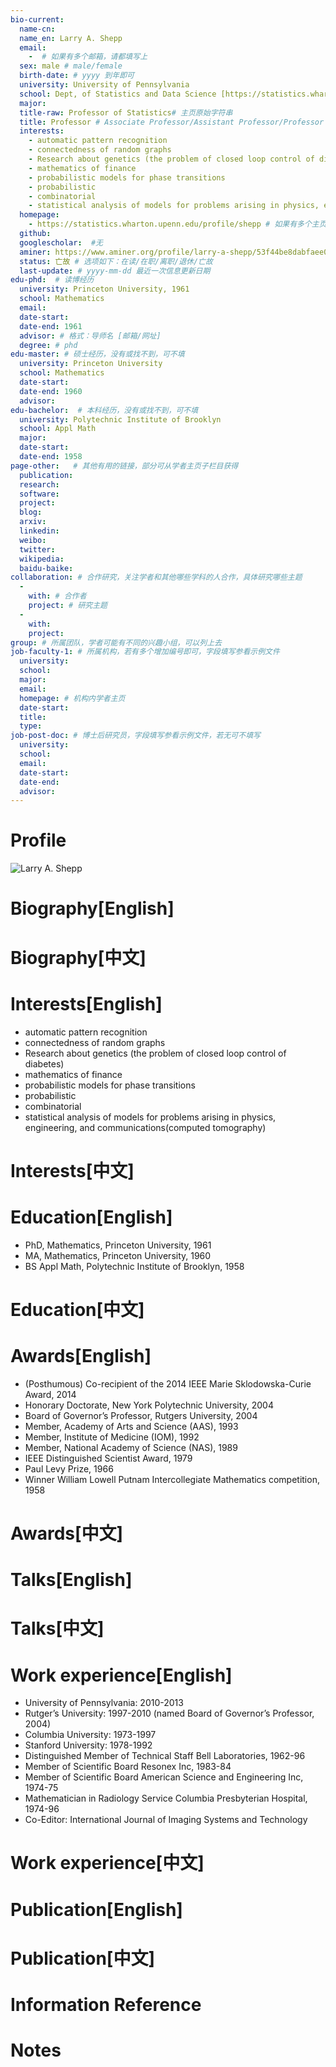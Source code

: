 ```yaml
---
bio-current:
  name-cn: 
  name_en: Larry A. Shepp
  email: 
    -  # 如果有多个邮箱，请都填写上
  sex: male # male/female
  birth-date: # yyyy 到年即可
  university: University of Pennsylvania 
  school: Dept, of Statistics and Data Science [https://statistics.wharton.upenn.edu/] # 格式：学院名称[学院官网链接]
  major: 
  title-raw: Professor of Statistics# 主页原始字符串
  title: Professor # Associate Professor/Assistant Professor/Professor
  interests: 
    - automatic pattern recognition
    - connectedness of random graphs
    - Research about genetics (the problem of closed loop control of diabetes)
    - mathematics of finance
    - probabilistic models for phase transitions
    - probabilistic
    - combinatorial
    - statistical analysis of models for problems arising in physics, engineering, and communications(computed tomography) # 分点罗列，依次以 ‘-’ 开头
  homepage: 
    - https://statistics.wharton.upenn.edu/profile/shepp # 如果有多个主页，请都填写上
  github: 
  googlescholar:  #无
  aminer: https://www.aminer.org/profile/larry-a-shepp/53f44be8dabfaee02ad2f514 # 从这里查找 https://www.aminer.org/search/person
  status: 亡故 # 选项如下：在读/在职/离职/退休/亡故
  last-update: # yyyy-mm-dd 最近一次信息更新日期
edu-phd:  # 读博经历
  university: Princeton University, 1961
  school: Mathematics
  email: 
  date-start: 
  date-end: 1961
  advisor: # 格式：导师名 [邮箱/网址]
  degree: # phd
edu-master: # 硕士经历，没有或找不到，可不填
  university: Princeton University
  school: Mathematics
  date-start: 
  date-end: 1960
  advisor:
edu-bachelor:  # 本科经历，没有或找不到，可不填
  university: Polytechnic Institute of Brooklyn
  school: Appl Math
  major: 
  date-start: 
  date-end: 1958
page-other:   # 其他有用的链接，部分可从学者主页子栏目获得
  publication: 
  research: 
  software: 
  project: 
  blog: 
  arxiv: 
  linkedin: 
  weibo:
  twitter:
  wikipedia:
  baidu-baike:
collaboration: # 合作研究，关注学者和其他哪些学科的人合作，具体研究哪些主题
  - 
    with: # 合作者
    project: # 研究主题
  - 
    with: 
    project: 
group: # 所属团队，学者可能有不同的兴趣小组，可以列上去
job-faculty-1: # 所属机构，若有多个增加编号即可，字段填写参看示例文件
  university: 
  school: 
  major: 
  email: 
  homepage: # 机构内学者主页
  date-start: 
  title: 
  type: 
job-post-doc: # 博士后研究员，字段填写参看示例文件，若无可不填写
  university: 
  school: 
  email: 
  date-start: 
  date-end: 
  advisor: 
---
```


# Profile

![Larry A. Shepp](https://faculty.wharton.upenn.edu/wp-content/uploads/2012/04/Larryshepp.JPG)

# Biography[English]

# Biography[中文]

# Interests[English]
  - automatic pattern recognition
  - connectedness of random graphs
  - Research about genetics (the problem of closed loop control of diabetes)
  - mathematics of finance
  - probabilistic models for phase transitions
  - probabilistic
  - combinatorial
  - statistical analysis of models for problems arising in physics, engineering, and communications(computed tomography)
# Interests[中文]

# Education[English]
  - PhD, Mathematics, Princeton University, 1961  
  - MA, Mathematics, Princeton University, 1960  
  - BS Appl Math, Polytechnic Institute of Brooklyn, 1958
# Education[中文]

# Awards[English]
- (Posthumous) Co-recipient of the 2014 IEEE Marie Sklodowska-Curie Award, 2014
- Honorary Doctorate, New York Polytechnic University, 2004
- Board of Governor’s Professor, Rutgers University, 2004
- Member, Academy of Arts and Science (AAS), 1993
- Member, Institute of Medicine (IOM), 1992
- Member, National Academy of Science (NAS), 1989
- IEEE Distinguished Scientist Award, 1979
- Paul Levy Prize, 1966
- Winner William Lowell Putnam Intercollegiate Mathematics competition, 1958
# Awards[中文]

# Talks[English]

# Talks[中文]

# Work experience[English]
  - University of Pennsylvania: 2010-2013
  - Rutger’s University: 1997-2010 (named Board of Governor’s Professor, 2004)
  - Columbia University: 1973-1997
  - Stanford University: 1978-1992
  - Distinguished Member of Technical Staff Bell Laboratories, 1962-96  
  - Member of Scientific Board Resonex Inc, 1983-84  
  - Member of Scientific Board American Science and Engineering Inc, 1974-75  
  - Mathematician in Radiology Service Columbia Presbyterian Hospital, 1974-96  
  - Co-Editor: International Journal of Imaging Systems and Technology
# Work experience[中文]

# Publication[English]

# Publication[中文]

# Information Reference

# Notes
